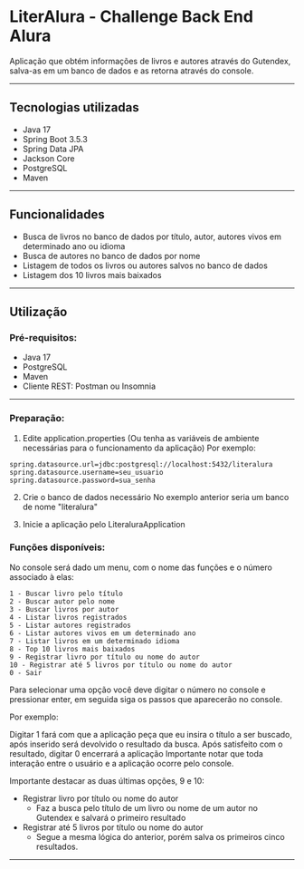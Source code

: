 # LiterAlura - Challenge Back End Alura
Aplicação que obtém informações de livros e autores através do Gutendex, salva-as em um banco de dados e as retorna através do console.

---

## Tecnologias utilizadas
- Java 17
- Spring Boot 3.5.3
- Spring Data JPA
- Jackson Core
- PostgreSQL
- Maven

---

## Funcionalidades

- Busca de livros no banco de dados por título, autor, autores vivos em determinado ano ou idioma
- Busca de autores no banco de dados por nome
- Listagem de todos os livros ou autores salvos no banco de dados
- Listagem dos 10 livros mais baixados

---

## Utilização

### Pré-requisitos:

- Java 17
- PostgreSQL
- Maven
- Cliente REST: Postman ou Insomnia

---

### Preparação:

1. Edite application.properties
(Ou tenha as variáveis de ambiente necessárias para o funcionamento da aplicação)
  Por exemplo:
```
spring.datasource.url=jdbc:postgresql://localhost:5432/literalura
spring.datasource.username=seu_usuario
spring.datasource.password=sua_senha
```

2. Crie o banco de dados necessário
   No exemplo anterior seria um banco de nome "literalura"

3. Inicie a aplicação pelo LiteraluraApplication

### Funções disponíveis:

No console será dado um menu, com o nome das funções e o número associado à elas:
```
1 - Buscar livro pelo título
2 - Buscar autor pelo nome
3 - Buscar livros por autor
4 - Listar livros registrados
5 - Listar autores registrados
6 - Listar autores vivos em um determinado ano
7 - Listar livros em um determinado idioma
8 - Top 10 livros mais baixados
9 - Registrar livro por título ou nome do autor
10 - Registrar até 5 livros por título ou nome do autor
0 - Sair
```

Para selecionar uma opção você deve digitar o número no console e pressionar enter, em seguida siga os passos que aparecerão no console.

  Por exemplo:

  Digitar 1 fará com que a aplicação peça que eu insira o título a ser buscado, após inserido será devolvido o resultado da busca.
  Após satisfeito com o resultado, digitar 0 encerrará a aplicação
Importante notar que toda interação entre o usuário e a aplicação ocorre pelo console.

Importante destacar as duas últimas opções, 9 e 10:
- Registrar livro por título ou nome do autor
  - Faz a busca pelo título de um livro ou nome de um autor no Gutendex e salvará o primeiro resultado
- Registrar até 5 livros por título ou nome do autor
  - Segue a mesma lógica do anterior, porém salva os primeiros cinco resultados.

---
